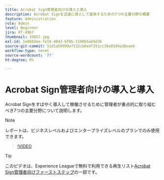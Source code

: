 ```yaml
---
title: Acrobat Sign管理者向けの導入と導入
description: Acrobat Signを迅速に導入して運用するための7つの主要分野の概要
feature: Administration
role: Admin
level: Beginner
jira: KT-4967
thumbnail: 33657.jpg
exl-id: 1e8603ee-fe16-4842-bf0b-1190b5a69d3b
source-git-commit: 51d1a59999a7132cb6e47351cc39a93d9a38eaeb
workflow-type: tm+mt
source-wordcount: '77'
ht-degree: 0%

---
```


# Acrobat Sign管理者向けの導入と導入

Acrobat Signをすばやく導入して稼働させるために管理者が重点的に取り組むべき7つの主要分野について説明します。

>[!NOTE]
>
>レポートは、ビジネスレベルおよびエンタープライズレベルのプランでのみ使用できます。

>[!VIDEO](https://video.tv.adobe.com/v/3411238?quality=12&learn=on&hidetitle=true&captions=jpn)

>[!TIP]
>
>このビデオは、Experience Leagueで無料で利用できる再生リスト[Acrobat Sign管理者向けファーストステップ](https://experienceleague.adobe.com/ja/playlists/acrobat-sign-get-started-administrators)の一部です。
